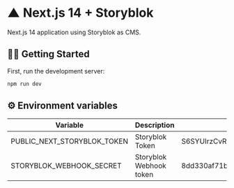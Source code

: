 # ▲ Next.js 14 + Storyblok

Next.js 14 application using Storyblok as CMS.

## 🏃🏻 Getting Started

First, run the development server:

```bash
npm run dev
```

## ⚙️ Environment variables
| Variable                 | Description             | Example                                           |
|--------------------------|-------------------------|---------------------------------------------------|
| PUBLIC_NEXT_STORYBLOK_TOKEN          | Storyblok Token         | S6SYUIrzCvROuST523c96wrr                          |
| STORYBLOK_WEBHOOK_SECRET | Storyblok Webhook token | 8dd330af71be389c096915d92b4d082ebcabbd27          |

